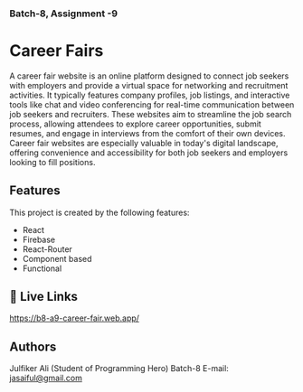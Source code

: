 ### Batch-8, Assignment -9
# Career Fairs
A career fair website is an online platform designed to connect job seekers with employers and provide a virtual space for networking and recruitment activities. It typically features company profiles, job listings, and interactive tools like chat and video conferencing for real-time communication between job seekers and recruiters. These websites aim to streamline the job search process, allowing attendees to explore career opportunities, submit resumes, and engage in interviews from the comfort of their own devices. Career fair websites are especially valuable in today's digital landscape, offering convenience and accessibility for both job seekers and employers looking to fill positions.

## Features

This project is created by the following features:

- React
- Firebase
- React-Router
- Component based
- Functional

## 🔗 Live Links
https://b8-a9-career-fair.web.app/

## Authors
Julfiker Ali
(Student of Programming Hero) Batch-8
E-mail: jasaiful@gmail.com